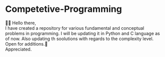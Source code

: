 # Competetive-Programming
🙋‍♀️ Hello there, <br>
I have created a repository for various fundamental and conceptual problems in programming. I will be updating it in Python and C language as of now. Also updating th soolutions with regards to the complexity level.<br>
Open for additions.🙂<br>
Appreciated.
